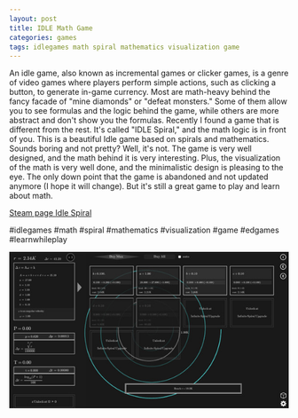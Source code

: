 ```yaml
---
layout: post
title: IDLE Math Game
categories: games
tags: idlegames math spiral mathematics visualization game
---
```


An idle game, also known as incremental games or clicker games, is a genre of video games where players perform simple actions, such as clicking a button, to generate in-game currency. Most are math-heavy behind the fancy facade of "mine diamonds" or "defeat monsters." Some of them allow you to see formulas and the logic behind the game, while others are more abstract and don't show you the formulas. Recently I found a game that is different from the rest. It's called "IDLE Spiral," and the math logic is in front of you. This is a beautiful Idle game based on spirals and mathematics. Sounds boring and not pretty? Well, it's not. The game is very well designed, and the math behind it is very interesting. Plus, the visualization of the math is very well done, and the minimalistic design is pleasing to the eye. The only down point that the game is abandoned and not updated anymore (I hope it will change). But it's still a great game to play and learn about math.

[Steam page Idle Spiral](https://store.steampowered.com/app/1827980/Idle_Spiral/)

#idlegames #math #spiral #mathematics #visualization #game #edgames #learnwhileplay 

![Idle game screenshot](/assets/images/idle-spiral-game-screenshot.jpeg)